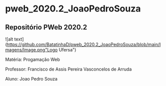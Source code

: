 # pweb_2020.2_JoaoPedroSouza
 ## Repositório PWeb 2020.2

![alt text](https://github.com/BatatinhaD/pweb_2020.2_JoaoPedroSouza/blob/main/Imagens/Image.png"Logo Ufersa")

 Matéria: Progamação Web

 Professor: Francisco de Assis Pereira Vasconcelos de Arruda

 Aluno: Joao Pedro Souza